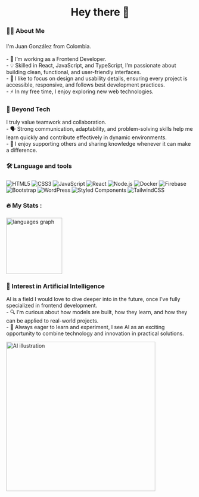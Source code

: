 <h1 align="center">Hey there 👋</h1>

###

<h3 align="left">👩‍💻  About Me</h3>

###
<p align="left">
I'm Juan González from Colombia.  
<br><br>- 🔭 I’m working as a Frontend Developer.  
<br>- 💡 Skilled in React, JavaScript, and TypeScript, I’m passionate about building clean, functional, and user-friendly interfaces.  
<br>- 🎨 I like to focus on design and usability details, ensuring every project is accessible, responsive, and follows best development practices.
<br>- ⚡ In my free time, I enjoy exploring new web technologies.  
</p>

### 
<h3 align="left">🤝 Beyond Tech</h3>

<p align="left">
I truly value teamwork and collaboration.  
<br>- 🗣️ Strong communication, adaptability, and problem-solving skills help me learn quickly and contribute effectively in dynamic environments.  
<br>- 🙌 I enjoy supporting others and sharing knowledge whenever it can make a difference.  
</p>


###

<h3 align="left">🛠 Language and tools</h3>

###

![HTML5](https://img.shields.io/badge/HTML5-E34F26?style=for-the-badge&logo=html5&logoColor=fff)
![CSS3](https://img.shields.io/badge/CSS3-1572B6?style=for-the-badge&logo=css3&logoColor=fff)
![JavaScript](https://img.shields.io/badge/JavaScript-F7DF1E?style=for-the-badge&logo=javascript&logoColor=000)
![React](https://img.shields.io/badge/React-20232A?style=for-the-badge&logo=react&logoColor=61DAFB)
![Node.js](https://img.shields.io/badge/Node.js-339933?style=for-the-badge&logo=nodedotjs&logoColor=fff)
![Docker](https://img.shields.io/badge/Docker-2496ED?style=for-the-badge&logo=docker&logoColor=fff)
![Firebase](https://img.shields.io/badge/Firebase-FFCA28?style=for-the-badge&logo=firebase&logoColor=000)
![Bootstrap](https://img.shields.io/badge/Bootstrap-7952B3?style=for-the-badge&logo=bootstrap&logoColor=fff)
![WordPress](https://img.shields.io/badge/WordPress-21759B?style=for-the-badge&logo=wordpress&logoColor=fff)
![Styled Components](https://img.shields.io/badge/Styled--Components-DB7093?style=for-the-badge&logo=styled-components&logoColor=fff)
![TailwindCSS](https://img.shields.io/badge/Tailwind_CSS-38B2AC?style=for-the-badge&logo=tailwind-css&logoColor=fff)


###

<h3 align="left">🔥   My Stats :</h3>

###

<div align="left">
  <img src="https://github-readme-stats.vercel.app/api/top-langs?username=juang-10&locale=en&hide_title=false&layout=compact&card_width=320&langs_count=5&theme=dracula&hide_border=false&order=2" height="150" alt="languages graph"  />
</div>

###

<h3 align="left">🤖 Interest in Artificial Intelligence</h3>

<p align="left">
AI is a field I would love to dive deeper into in the future, once I’ve fully specialized in frontend development.  
<br>- 🔍 I’m curious about how models are built, how they learn, and how they can be applied to real-world projects.  
<br>- 🚀 Always eager to learn and experiment, I see AI as an exciting opportunity to combine technology and innovation in practical solutions.  
</p>

<img src="https://media.giphy.com/media/QTfX9Ejfra3ZmNxh6B/giphy.gif" width="400" alt="AI illustration"/>


###
